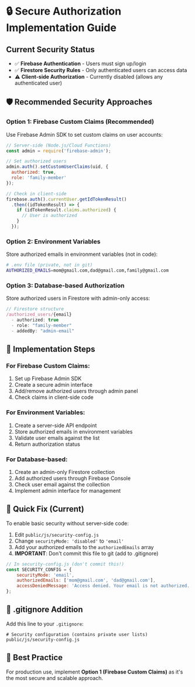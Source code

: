 # 🔒 Secure Authorization Implementation Guide

## Current Security Status
- ✅ **Firebase Authentication** - Users must sign up/login
- ✅ **Firestore Security Rules** - Only authenticated users can access data
- ⚠️ **Client-side Authorization** - Currently disabled (allows any authenticated user)

## 🛡️ Recommended Security Approaches

### Option 1: Firebase Custom Claims (Recommended)
Use Firebase Admin SDK to set custom claims on user accounts:

```javascript
// Server-side (Node.js/Cloud Functions)
const admin = require('firebase-admin');

// Set authorized users
admin.auth().setCustomUserClaims(uid, {
  authorized: true,
  role: 'family-member'
});

// Check in client-side
firebase.auth().currentUser.getIdTokenResult()
  .then((idTokenResult) => {
    if (idTokenResult.claims.authorized) {
      // User is authorized
    }
  });
```

### Option 2: Environment Variables
Store authorized emails in environment variables (not in code):

```bash
# .env file (private, not in git)
AUTHORIZED_EMAILS=mom@gmail.com,dad@gmail.com,family@gmail.com
```

### Option 3: Database-based Authorization
Store authorized users in Firestore with admin-only access:

```javascript
// Firestore structure
/authorized_users/{email}
  - authorized: true
  - role: "family-member"
  - addedBy: "admin-email"
```

## 🔧 Implementation Steps

### For Firebase Custom Claims:
1. Set up Firebase Admin SDK
2. Create a secure admin interface
3. Add/remove authorized users through admin panel
4. Check claims in client-side code

### For Environment Variables:
1. Create a server-side API endpoint
2. Store authorized emails in environment variables
3. Validate user emails against the list
4. Return authorization status

### For Database-based:
1. Create an admin-only Firestore collection
2. Add authorized users through Firebase Console
3. Check user email against the collection
4. Implement admin interface for management

## 🚀 Quick Fix (Current)
To enable basic security without server-side code:

1. Edit `public/js/security-config.js`
2. Change `securityMode: 'disabled'` to `'email'`
3. Add your authorized emails to the `authorizedEmails` array
4. **IMPORTANT**: Don't commit this file to git (add to .gitignore)

```javascript
// In security-config.js (don't commit this!)
const SECURITY_CONFIG = {
    securityMode: 'email',
    authorizedEmails: ['mom@gmail.com', 'dad@gmail.com'],
    accessDeniedMessage: 'Access denied. Your email is not authorized.'
};
```

## 📝 .gitignore Addition
Add this line to your `.gitignore`:

```
# Security configuration (contains private user lists)
public/js/security-config.js
```

## 🔐 Best Practice
For production use, implement **Option 1 (Firebase Custom Claims)** as it's the most secure and scalable approach. 